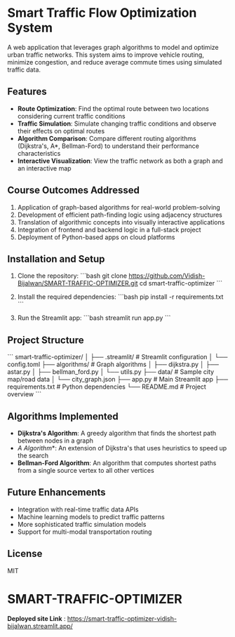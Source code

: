 # Smart Traffic Flow Optimization System

A web application that leverages graph algorithms to model and optimize urban traffic networks. This system aims to improve vehicle routing, minimize congestion, and reduce average commute times using simulated traffic data.

## Features

- **Route Optimization**: Find the optimal route between two locations considering current traffic conditions
- **Traffic Simulation**: Simulate changing traffic conditions and observe their effects on optimal routes
- **Algorithm Comparison**: Compare different routing algorithms (Dijkstra's, A*, Bellman-Ford) to understand their performance characteristics
- **Interactive Visualization**: View the traffic network as both a graph and an interactive map

## Course Outcomes Addressed

1. Application of graph-based algorithms for real-world problem-solving
2. Development of efficient path-finding logic using adjacency structures
3. Translation of algorithmic concepts into visually interactive applications
4. Integration of frontend and backend logic in a full-stack project
5. Deployment of Python-based apps on cloud platforms

## Installation and Setup

1. Clone the repository:
\`\`\`bash
git clone https://github.com/Vidish-Bijalwan/SMART-TRAFFIC-OPTIMIZER.git
cd smart-traffic-optimizer
\`\`\`

2. Install the required dependencies:
\`\`\`bash
pip install -r requirements.txt
\`\`\`

3. Run the Streamlit app:
\`\`\`bash
streamlit run app.py
\`\`\`

## Project Structure

\`\`\`
smart-traffic-optimizer/
│
├── .streamlit/                   # Streamlit configuration
│   └── config.toml
├── algorithms/                   # Graph algorithms
│   ├── dijkstra.py
│   ├── astar.py
│   ├── bellman_ford.py
│   └── utils.py
├── data/                         # Sample city map/road data
│   └── city_graph.json
├── app.py                        # Main Streamlit app
├── requirements.txt              # Python dependencies
└── README.md                     # Project overview
\`\`\`

## Algorithms Implemented

- **Dijkstra's Algorithm**: A greedy algorithm that finds the shortest path between nodes in a graph
- **A* Algorithm**: An extension of Dijkstra's that uses heuristics to speed up the search
- **Bellman-Ford Algorithm**: An algorithm that computes shortest paths from a single source vertex to all other vertices


## Future Enhancements

- Integration with real-time traffic data APIs
- Machine learning models to predict traffic patterns
- More sophisticated traffic simulation models
- Support for multi-modal transportation routing

## License

MIT
# SMART-TRAFFIC-OPTIMIZER

**Deployed site Link** : https://smart-traffic-optimizer-vidish-bijalwan.streamlit.app/
